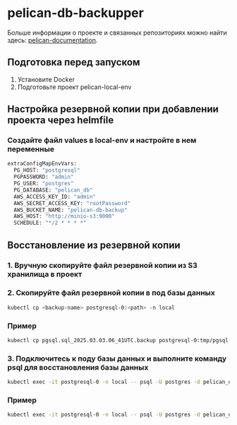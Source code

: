 # pelican-db-backupper

Больше информации о проекте и связанных репозиториях можно найти здесь: 
[pelican-documentation](https://github.com/TourmalineCore/pelican-documentation).

## Подготовка перед запуском
1. Установите Docker
2. Подготовьте проект pelican-local-env 

## Настройка резервной копии при добавлении проекта через helmfile

### Создайте файл values в local-env и настройте в нем переменные
```bash
extraConfigMapEnvVars:
  PG_HOST: "postgresql"
  PGPASSWORD: "admin"
  PG_USER: "postgres"
  PG_DATABASE: "pelican_db"
  AWS_ACCESS_KEY_ID: "admin"
  AWS_SECRET_ACCESS_KEY: "rootPassword"
  AWS_BUCKET_NAME: "pelican-db-backup"
  AWS_HOST: "http://minio-s3:9000"
  SCHEDULE: "*/2 * * * *"
```

## Восстановление из резервной копии

### 1. Вручную скопируйте файл резервной копии из S3 хранилища в проект

### 2. Скопируйте файл резервной копии в под базы данных
```bash
kubectl cp <backup-name> postgresql-0:<path> -n local
```
### Пример
```bash
kubectl cp pgsql.sql_2025.03.03.06_41UTC.backup postgresql-0:tmp/pgsql.sql_2025.03.03.06_41UTC.backup -n local
```
### 3. Подключитесь к поду базы данных и выполните команду psql для восстановления базы данных
```bash
kubectl exec -it postgresql-0 -n local -- psql -U postgres -d pelican_db -f <path>/<backup-name.backup>
```
### Пример
```bash
kubectl exec -it postgresql-0 -n local -- psql -U postgres -d pelican_db -f tmp/pgsql.sql_2025.03.03.06_41UTC.backup
```

